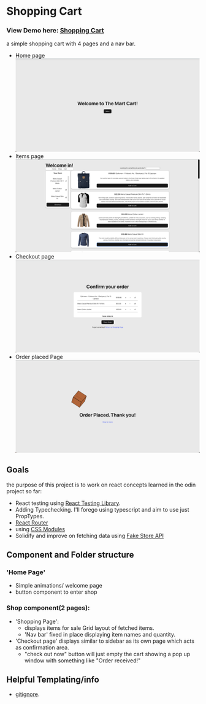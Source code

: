 # Shopping Cart
### View Demo here: [Shopping Cart](https://shopping-cart-9q2.pages.dev/)
a simple shopping cart with 4 pages and a nav bar.
 - Home page
   ![homepage](/home.png)
 - Items page
   ![items](/cart.png)
 - Checkout page
   ![checkout](/checkout.png)
 - Order placed Page
   ![order-placed](/order-placed.png) 
## Goals
the purpose of this project is to work on react concepts learned in the odin project so far:
 - React testing using [React Testing Library](https://testing-library.com/docs/react-testing-library/intro/).
 - Adding Typechecking. I'll forego using typescript and aim to use just PropTypes.
 - [React Router](https://testing-library.com/docs/react-testing-library/intro/)
 - using [CSS Modules](https://github.com/css-modules/css-modules)
 - Solidify and improve on fetching data using [Fake Store API](https://fakestoreapi.com/)

## Component and Folder structure
### 'Home Page'
- Simple animations/ welcome page
- button component to enter shop

### Shop component(2 pages):
- 'Shopping Page':
    - displays items for sale Grid layout of fetched items. 
    - 'Nav bar' fixed in place displaying item names and quantity.
- 'Checkout page' displays similar to sidebar as its own page which acts as confirmation area.
    - "check out now" button will just empty the cart showing a pop up window with something like "Order received!"

## Helpful Templating/info
- [gitignore](https://www.toptal.com/developers/gitignore).
